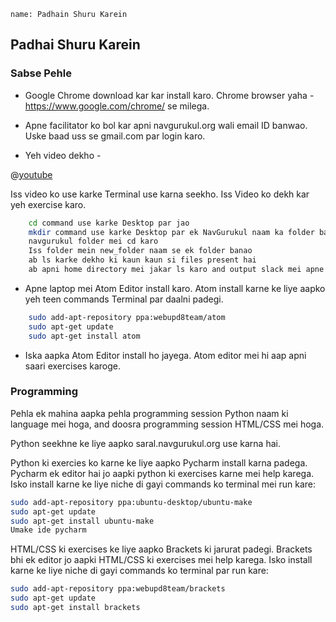 ```ngMeta
name: Padhain Shuru Karein
```

## Padhai Shuru Karein

### Sabse Pehle

- Google Chrome download kar kar install karo. Chrome browser yaha - https://www.google.com/chrome/ se milega.

- Apne facilitator ko bol kar apni navgurukul.org wali email ID banwao. Uske baad uss se gmail.com par login karo.

- Yeh video dekho - 

@[youtube](opSNSVnTn68&)

Iss video ko use karke Terminal use karna seekho. Iss Video ko dekh kar yeh exercise karo.

```bash
	cd command use karke Desktop par jao
	mkdir command use karke Desktop par ek NavGurukul naam ka folder banao
	navgurukul folder mei cd karo
	Iss folder mein new_folder naam se ek folder banao
	ab ls karke dekho ki kaun kaun si files present hai
	ab apni home directory mei jakar ls karo and output slack mei apne facilitator ko bhejo
```

- Apne laptop mei Atom Editor install karo. Atom install karne ke liye aapko yeh teen commands Terminal par daalni padegi.
	
```bash
	sudo add-apt-repository ppa:webupd8team/atom
	sudo apt-get update
	sudo apt-get install atom
```	

- Iska aapka Atom Editor install ho jayega. Atom editor mei hi aap apni saari exercises karoge.

### Programming
Pehla ek mahina aapka pehla programming session Python naam ki language mei hoga, and doosra programming session HTML/CSS mei hoga.

Python seekhne ke liye aapko saral.navgurukul.org use karna hai.

Python ki exercies ko karne ke liye aapko Pycharm install karna padega. Pycharm ek editor hai jo aapki python ki exercises karne mei help karega. Isko install karne ke liye niche di gayi commands ko terminal mei run kare:

```bash
sudo add-apt-repository ppa:ubuntu-desktop/ubuntu-make
sudo apt-get update
sudo apt-get install ubuntu-make
Umake ide pycharm
```

HTML/CSS ki exercises ke liye aapko Brackets ki jarurat padegi. Brackets bhi ek editor jo aapki HTML/CSS ki exercises mei help karega. Isko install karne ke liye niche di gayi commands ko terminal par run kare:

```bash
sudo add-apt-repository ppa:webupd8team/brackets
sudo apt-get update
sudo apt-get install brackets
```


